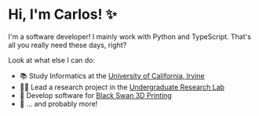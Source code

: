 # Hi, I'm Carlos! ✨

I'm a software developer! I mainly work with Python and TypeScript. That's all you really need these days, right?

Look at what else I can do:

- 📚 Study Informatics at the [University of California, Irvine](https://informatics.uci.edu/)
- 🤝🏽 Lead a research project in the [Undergraduate Research Lab](https://markbaldw.in/url/)
- 🦢 Develop software for [Black Swan 3D Printing](https://blackswan3d.com/)
- 🤔 ... and probably more!
